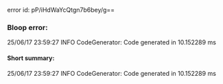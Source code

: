 error id: pP/iHdWaYcQtgn7b6bey/g==
### Bloop error:

25/06/17 23:59:27 INFO CodeGenerator: Code generated in 10.152289 ms
#### Short summary: 

25/06/17 23:59:27 INFO CodeGenerator: Code generated in 10.152289 ms